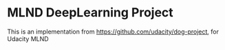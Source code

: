 # MLND DeepLearning Project

This is an implementation from https://github.com/udacity/dog-project, for Udacity MLND
